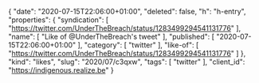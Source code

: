 {
  "date": "2020-07-15T22:06:00+01:00",
  "deleted": false,
  "h": "h-entry",
  "properties": {
    "syndication": [
      "https://twitter.com/UnderTheBreach/status/1283499294541131776"
    ],
    "name": [
      "Like of @UnderTheBreach's tweet"
    ],
    "published": [
      "2020-07-15T22:06:00+01:00"
    ],
    "category": [
      "twitter"
    ],
    "like-of": [
      "https://twitter.com/UnderTheBreach/status/1283499294541131776"
    ]
  },
  "kind": "likes",
  "slug": "2020/07/c3qxw",
  "tags": [
    "twitter"
  ],
  "client_id": "https://indigenous.realize.be"
}

